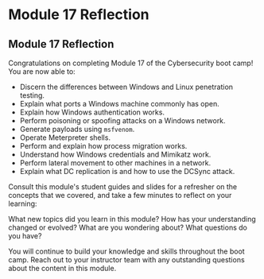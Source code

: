 # Module 17 Reflection

## Module 17 Reflection

Congratulations on completing Module 17 of the Cybersecurity boot camp! You are now able to:

- Discern the differences between Windows and Linux penetration testing.
- Explain what ports a Windows machine commonly has open.
- Explain how Windows authentication works.
- Perform poisoning or spoofing attacks on a Windows network.
- Generate payloads using `msfvenom`.
- Operate Meterpreter shells.
- Perform and explain how process migration works.
- Understand how Windows credentials and Mimikatz work.
- Perform lateral movement to other machines in a network.
- Explain what DC replication is and how to use the DCSync attack.

Consult this module's student guides and slides for a refresher on the concepts that we covered, and take a few minutes to reflect on your learning:

What new topics did you learn in this module? How has your understanding changed or evolved? What are you wondering about? What questions do you have?

You will continue to build your knowledge and skills throughout the boot camp. Reach out to your instructor team with any outstanding questions about the content in this module.
